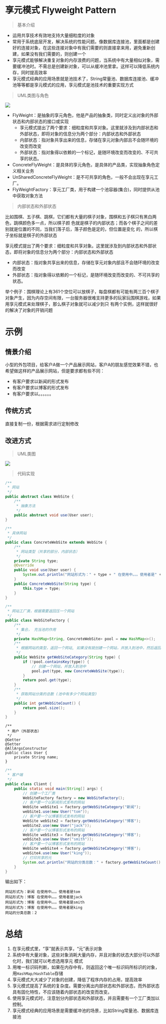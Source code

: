 # 享元模式 Flyweight Pattern

> 基本介绍

- 运用共享技术有效地支持大量细粒度的对象
- 常用于系统底层开发，解决系统的性能问题。像数据库连接池，里面都是创建好的连接对象，在这些连接对象中有我们需要的则直接拿来用，避免重新创建，如果没有我们需要的，则创建一个
- 享元模式能够解决重复对象的内存浪费的问题，当系统中有大量相似对象，需要缓冲池时。不需总是创建新对象，可以从缓冲池里拿。这样可以降低系统内存，同时提高效率
- 享元模式经典的应用场景就是池技术了，String常量池、数据库连接池、缓冲池等等都是享元模式的应用，享元模式是池技术的重要实现方式

> UML类图与角色

![](https://cdn.maxqiu.com/upload/c5c1f4ec408c4c88917ec46b5e9e65d3.jpg)

- FlyWeight：是抽象的享元角色，他是产品的抽象类，同时定义出对象的外部状态和内部状态的接口或实现
  - 享元模式提出了两个要求：细粒度和共享对象。这里就涉及到内部状态和外部状态，即将对象的信息分为两个部分：内部状态和外部状态
  - 内部状态：指对象共享出来的信息，存储在享元对象内部且不会随环境的改变而改变
  - 外部状态：指对象得以依赖的一个标记，是随环境改变而改变的、不可共享的状态。
- ConcreteFlyWeight：是具体的享元角色，是具体的产品类，实现抽象角色定义相关业务
- UnSharedConcreteFlyWeight：是不可共享的角色，一般不会出现在享元工厂。
- FlyWeightFactory：享元工厂类，用于构建一个池容器(集合)，同时提供从池中获取对象方法

> 内部状态和外部状态

比如围棋、五子棋、跳棋，它们都有大量的棋子对象，围棋和五子棋只有黑白两色，跳棋颜色多一点，所以棋子颜
色就是棋子的内部状态；而各个棋子之间的差别就是位置的不同，当我们落子后，落子颜色是定的，但位置是变化
的，所以棋子坐标就是棋子的外部状态

享元模式提出了两个要求：细粒度和共享对象。这里就涉及到内部状态和外部状态，即将对象的信息分为两个部分：内部状态和外部状态

- 内部状态：指对象共享出来的信息，存储在享元对象内部且不会随环境的改变而改变
- 外部状态：指对象得以依赖的一个标记，是随环境改变而改变的、不可共享的状态。

举个例子：围棋理论上有361个空位可以放棋子，每盘棋都有可能有两三百个棋子对象产生，因为内存空间有限，一台服务器很难支持更多的玩家玩围棋游戏，如果用享元模式来处理棋子，那么棋子对象就可以减少到只
有两个实例，这样就很好的解决了对象的开销问题

# 示例

## 情景介绍

小型的外包项目，给客户A做一个产品展示网站，客户A的朋友感觉效果不错，也希望做这样的产品展示网站，但是要求都有些不同：

- 有客户要求以新闻的形式发布
- 有客户要求以博客的形式发布
- 有客户要求以。。。。。。

## 传统方式

直接复制一份，根据需求进行定制修改

## 改进方式

> UML类图

![](https://cdn.maxqiu.com/upload/73dba8ba14f44dcca513f66cf2fe781c.jpg)

> 代码实现

```java
/**
 * 网站
 */
public abstract class WebSite {
    /**
     * 抽象方法
     */
    public abstract void use(User user);
}
```

```java
/**
 * 具体网站
 */
public class ConcreteWebSite extends WebSite {
    /**
     * 网站类型（共享的部分，内部状态）
     */
    private String type;
    @Override
    public void use(User user) {
        System.out.println("网站形式为：" + type + " 在使用中。。。使用者是" + user.getName());
    }
    public ConcreteWebSite(String type) {
        this.type = type;
    }
}
```

```java
/**
 * 网站工厂类，根据需要返回压一个网站
 */
public class WebSiteFactory {
    /**
     * 集合， 充当池的作用
     */
    private HashMap<String, ConcreteWebSite> pool = new HashMap<>();
    /**
     * 根据网站的类型，返回一个网站, 如果没有就创建一个网站，并放入到池中，然后返回
     */
    public WebSite getWebSiteCategory(String type) {
        if (!pool.containsKey(type)) {
            // 创建一个网站，并放入到池中
            pool.put(type, new ConcreteWebSite(type));
        }
        return pool.get(type);
    }
    /**
     * 获取网站分类的总数 (池中有多少个网站类型)
     */
    public int getWebSiteCount() {
        return pool.size();
    }
}
```

```
/**
 * 用户（外部状态）
 */
@Getter
@Setter
@AllArgsConstructor
public class User {
    private String name;
}
```

```java
/**
 * 客户端
 */
public class Client {
    public static void main(String[] args) {
        // 创建一个工厂类
        WebSiteFactory factory = new WebSiteFactory();
        // 客户要一个以新闻形式发布的网站
        WebSite webSite1 = factory.getWebSiteCategory("新闻");
        webSite1.use(new User("tom"));
        // 客户要一个以博客形式发布的网站
        WebSite webSite2 = factory.getWebSiteCategory("博客");
        webSite2.use(new User("jack"));
        // 客户要一个以博客形式发布的网站
        WebSite webSite3 = factory.getWebSiteCategory("博客");
        webSite3.use(new User("smith"));
        // 客户要一个以博客形式发布的网站
        WebSite webSite4 = factory.getWebSiteCategory("博客");
        webSite4.use(new User("king"));
        // 打印共享的元
        System.out.println("网站的分类总数：" + factory.getWebSiteCount());
    }
}
```

输出如下：

    网站形式为：新闻 在使用中。。。使用者是tom
    网站形式为：博客 在使用中。。。使用者是jack
    网站形式为：博客 在使用中。。。使用者是smith
    网站形式为：博客 在使用中。。。使用者是king
    网站的分类总数：2

# 总结

1. 在享元模式里，“享”就表示共享，“元”表示对象
2. 系统中有大量对象，这些对象消耗大量内存，并且对象的状态大部分可以外部化时，我们就可以考虑选用享元
模式
3. 用唯一标识码判断，如果在内存中有，则返回这个唯一标识码所标识的对象，用`HashMap/HashTable`存储
4. 享元模式大大减少了对象的创建，降低了程序内存的占用，提高效率
5. 享元模式提高了系统的复杂度。需要分离出内部状态和外部状态，而外部状态具有固化特性，不应该随着内部状态的改变而改变。
6. 使用享元模式时，注意划分内部状态和外部状态，并且需要有一个工厂类加以控制。
7. 享元模式经典的应用场景是需要缓冲池的场景，比如String常量池、数据库连接池
